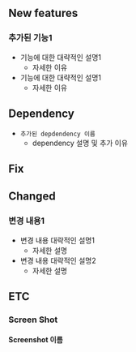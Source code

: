 ## New features
### 추가된 기능1
- 기능에 대한 대략적인 설명1
  - 자세한 이유
- 기능에 대한 대략적인 설명1
    - 자세한 이유
## Dependency
- `추가된 depdendency 이름`
    - dependency 설명 및 추가 이유
## Fix
###
## Changed
### 변경 내용1
- 변경 내용 대략적인 설명1
  - 자세한 설명
- 변경 내용 대략적인 설명2
    - 자세한 설명
## ETC
### Screen Shot
#### Screenshot 이름
[](스크린샷)